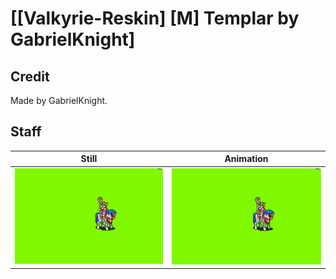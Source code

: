 # [\[Valkyrie-Reskin\] \[M\] Templar by GabrielKnight]

## Credit

Made by GabrielKnight.
	
## Staff

| Still | Animation |
| :---: | :-------: |
| ![Staff still](./Staff_000.png) | ![Staff animation](./Staff.gif) |
